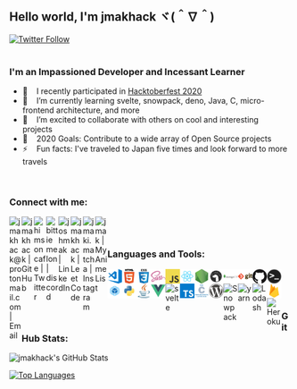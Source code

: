 
## Hello world, I'm jmakhack ヾ(＾∇＾)

[![Twitter Follow](https://img.shields.io/twitter/follow/himsoncafe?color=1DA1F2&logo=twitter&style=for-the-badge)](https://twitter.com/intent/follow?original_referer=https%3A%2F%2Fgithub.com%2Fjmakhack&screen_name=himsoncafe)
<br />
<br />

### I'm an Impassioned Developer and Incessant Learner

- 🔭 &nbsp; &nbsp;I recently participated in [Hacktoberfest 2020](https://hacktoberfest.digitalocean.com/)
- 🌱 &nbsp; &nbsp;I’m currently learning svelte, snowpack, deno, Java, C, micro-frontend architecture, and more
- 👯 &nbsp; &nbsp;I’m excited to collaborate with others on cool and interesting projects
- 🥅 &nbsp; &nbsp;2020 Goals: Contribute to a wide array of Open Source projects
- ⚡ &nbsp; &nbsp;Fun facts: I've traveled to Japan five times and look forward to more travels
<br />

### Connect with me:

[<img align="left" alt="jmakhack@protonmail.com | Email" width="22px" src="https://i.imgur.com/AM81Mzp.png" />][email]
[<img align="left" alt="jmakhack | GitHub" width="22px" src="https://www.flaticon.com/svg/static/icons/svg/2111/2111425.svg" />][github]
[<img align="left" alt="himsoncafe | Twitter" width="22px" src="https://www.flaticon.com/svg/static/icons/svg/733/733579.svg" />][twitter]
[<img align="left" alt="bittiemelon | discord" width="22px" src="https://cdn4.iconfinder.com/data/icons/logos-and-brands/512/91_Discord_logo_logos-512.png" />][discord]
[<img align="left" alt="joshmak | LinkedIn" width="22px" src="https://www.flaticon.com/svg/static/icons/svg/174/174857.svg" />][linkedin]
[<img align="left" alt="jmakhack | LeetCode" width="22px" src="https://upload.wikimedia.org/wikipedia/commons/1/19/LeetCode_logo_black.png" />][leetcode]
[<img align="left" alt="jmaki.matcha | Instagram" width="22px" src="https://www.flaticon.com/svg/static/icons/svg/1384/1384063.svg" />][instagram]
[<img align="left" alt="jmak | MyAnimeList" width="22px" src="https://image.myanimelist.net/ui/OK6W_koKDTOqqqLDbIoPAiC8a86sHufn_jOI-JGtoCQ" />][myanimelist]

<br />
<br />

### Languages and Tools:

<img align="left" alt="Visual Studio Code" width="26px" src="https://raw.githubusercontent.com/github/explore/80688e429a7d4ef2fca1e82350fe8e3517d3494d/topics/visual-studio-code/visual-studio-code.png" />
<img align="left" alt="HTML5" width="26px" src="https://raw.githubusercontent.com/github/explore/80688e429a7d4ef2fca1e82350fe8e3517d3494d/topics/html/html.png" />
<img align="left" alt="CSS3" width="26px" src="https://raw.githubusercontent.com/github/explore/80688e429a7d4ef2fca1e82350fe8e3517d3494d/topics/css/css.png" />
<img align="left" alt="Sass" width="26px" src="https://raw.githubusercontent.com/github/explore/80688e429a7d4ef2fca1e82350fe8e3517d3494d/topics/sass/sass.png" />
<img align="left" alt="JavaScript" width="26px" src="https://raw.githubusercontent.com/github/explore/80688e429a7d4ef2fca1e82350fe8e3517d3494d/topics/javascript/javascript.png" />
<img align="left" alt="React" width="26px" src="https://raw.githubusercontent.com/github/explore/80688e429a7d4ef2fca1e82350fe8e3517d3494d/topics/react/react.png" />
<img align="left" alt="Node.js" width="26px" src="https://raw.githubusercontent.com/github/explore/80688e429a7d4ef2fca1e82350fe8e3517d3494d/topics/nodejs/nodejs.png" />
<img align="left" alt="Deno" width="26px" src="https://raw.githubusercontent.com/github/explore/361e2821e2dea67711cde99c9c40ed357061cf27/topics/deno/deno.png" />
<img align="left" alt="MongoDB" width="26px" src="https://raw.githubusercontent.com/github/explore/80688e429a7d4ef2fca1e82350fe8e3517d3494d/topics/mongodb/mongodb.png" />
<img align="left" alt="Git" width="26px" src="https://raw.githubusercontent.com/github/explore/80688e429a7d4ef2fca1e82350fe8e3517d3494d/topics/git/git.png" />
<img align="left" alt="GitHub" width="26px" src="https://raw.githubusercontent.com/github/explore/78df643247d429f6cc873026c0622819ad797942/topics/github/github.png" />
<img align="left" alt="Terminal" width="26px" src="https://raw.githubusercontent.com/github/explore/80688e429a7d4ef2fca1e82350fe8e3517d3494d/topics/terminal/terminal.png" />
<img align="left" alt="Webpack" width="26px" src="https://raw.githubusercontent.com/github/explore/80688e429a7d4ef2fca1e82350fe8e3517d3494d/topics/webpack/webpack.png" />
<img align="left" alt="Python" width="26px" src="https://raw.githubusercontent.com/github/explore/80688e429a7d4ef2fca1e82350fe8e3517d3494d/topics/python/python.png" />
<img align="left" alt="Java" width="26px" src="https://raw.githubusercontent.com/github/explore/80688e429a7d4ef2fca1e82350fe8e3517d3494d/topics/java/java.png" />
<img align="left" alt="Vue" width="26px" src="https://raw.githubusercontent.com/github/explore/80688e429a7d4ef2fca1e82350fe8e3517d3494d/topics/vue/vue.png" />
<img align="left" alt="svelte" width="26px" src="https://raw.githubusercontent.com/sveltejs/svelte/29052aba7d0b78316d3a52aef1d7ddd54fe6ca84/site/static/images/svelte-android-chrome-512.png" />
<img align="left" alt="TypeScript" width="26px" src="https://raw.githubusercontent.com/github/explore/80688e429a7d4ef2fca1e82350fe8e3517d3494d/topics/typescript/typescript.png"/>
<img align="left" alt="C" width="26px" src="https://raw.githubusercontent.com/github/explore/80688e429a7d4ef2fca1e82350fe8e3517d3494d/topics/c/c.png" />
<img align="left" alt="WordPress" width="26px" src="https://raw.githubusercontent.com/github/explore/80688e429a7d4ef2fca1e82350fe8e3517d3494d/topics/wordpress/wordpress.png" />
<img align="left" alt="Snowpack" width="26px" src="https://www.snowpack.dev/assets/snowpack-logo-dark.png"/>
<img align="left" alt="yarn" width="26px" src="https://raw.githubusercontent.com/yarnpkg/assets/master/yarn-kitten-circle.png"/>
<img align="left" alt="Lodash" width="26px" src="https://cdn.iconscout.com/icon/free/png-256/lodash-283360.png"/>
<img align="left" alt="Firebase" width="26px" src="https://raw.githubusercontent.com/github/explore/80688e429a7d4ef2fca1e82350fe8e3517d3494d/topics/firebase/firebase.png"/>
<img align="left" alt="Heroku" width="26px" src="https://brand.heroku.com/static/media/heroku-logo-stroke.aa0b53be.svg"/>

<br />
<br />
<br />

### GitHub Stats:

![jmakhack's GitHub Stats](https://github-readme-stats.vercel.app/api?username=jmakhack&count_private=true&include_all_commits=true&show_icons=true&theme=buefy&custom_title=jmakhack's%20GitHub%20Stats)

[![Top Languages](https://github-readme-stats.vercel.app/api/top-langs/?username=jmakhack&theme=buefy&layout=compact&langs_count=8)](https://github.com/anuraghazra/github-readme-stats)


[email]: mailto:jmakhack@protonmail.com
[github]: https://github.com/jmakhack
[twitter]: https://twitter.com/himsoncafe
[discord]: https://discord.com/users/672586325391835196
[linkedin]: https://www.linkedin.com/in/joshmak/
[leetcode]: https://leetcode.com/jmakhack/
[instagram]: https://www.instagram.com/jmaki.matcha
[myanimelist]: https://myanimelist.net/profile/jmak

